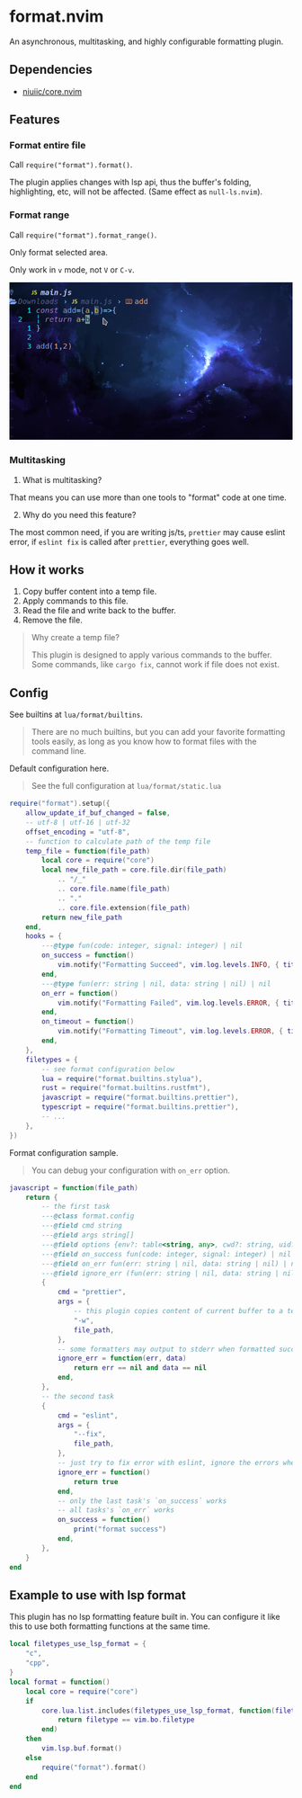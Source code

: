 # format.nvim

An asynchronous, multitasking, and highly configurable formatting plugin.

## Dependencies

- [niuiic/core.nvim](https://github.com/niuiic/core.nvim)

## Features

### Format entire file

Call `require("format").format()`.

The plugin applies changes with lsp api, thus the buffer's folding, highlighting, etc, will not be affected. (Same effect as `null-ls.nvim`).

### Format range

Call `require("format").format_range()`.

Only format selected area.

Only work in `v` mode, not `V` or `C-v`.

<img src="https://github.com/niuiic/assets/blob/main/format.nvim/format-range.gif" />

### Multitasking

1. What is multitasking?

That means you can use more than one tools to "format" code at one time.

2. Why do you need this feature?

The most common need, if you are writing js/ts, `prettier` may cause eslint error, if `eslint fix` is called after `prettier`, everything goes well.

## How it works

1. Copy buffer content into a temp file.
2. Apply commands to this file.
3. Read the file and write back to the buffer.
4. Remove the file.

> Why create a temp file?
>
> This plugin is designed to apply various commands to the buffer. Some commands, like `cargo fix`, cannot work if file does not exist.

## Config

See builtins at `lua/format/builtins`.

> There are no much builtins, but you can add your favorite formatting tools easily, as long as you know how to format files with the command line.

Default configuration here.

> See the full configuration at `lua/format/static.lua`

```lua
require("format").setup({
	allow_update_if_buf_changed = false,
	-- utf-8 | utf-16 | utf-32
	offset_encoding = "utf-8",
	-- function to calculate path of the temp file
	temp_file = function(file_path)
		local core = require("core")
		local new_file_path = core.file.dir(file_path)
			.. "/_"
			.. core.file.name(file_path)
			.. "."
			.. core.file.extension(file_path)
		return new_file_path
	end,
	hooks = {
		---@type fun(code: integer, signal: integer) | nil
		on_success = function()
			vim.notify("Formatting Succeed", vim.log.levels.INFO, { title = "Format" })
		end,
		---@type fun(err: string | nil, data: string | nil) | nil
		on_err = function()
			vim.notify("Formatting Failed", vim.log.levels.ERROR, { title = "Format" })
		end,
		on_timeout = function()
			vim.notify("Formatting Timeout", vim.log.levels.ERROR, { title = "Format" })
		end,
	},
	filetypes = {
		-- see format configuration below
		lua = require("format.builtins.stylua"),
		rust = require("format.builtins.rustfmt"),
		javascript = require("format.builtins.prettier"),
		typescript = require("format.builtins.prettier"),
		-- ...
	},
})
```

Format configuration sample.

> You can debug your configuration with `on_err` option.

```lua
javascript = function(file_path)
	return {
		-- the first task
		---@class format.config
		---@field cmd string
		---@field args string[]
		---@field options {env?: table<string, any>, cwd?: string, uid?: number, gid?: number, verbatim?: boolean, detached?: boolean, hide?: boolean, timeout?: number} | nil
		---@field on_success fun(code: integer, signal: integer) | nil
		---@field on_err fun(err: string | nil, data: string | nil) | nil
		---@field ignore_err (fun(err: string | nil, data: string | nil): boolean) | nil
		{
			cmd = "prettier",
			args = {
				-- this plugin copies content of current buffer to a temporary file, and format this file, then write back to the buffer, thus, you need to make sure the formatter can write to the file
				"-w",
				file_path,
			},
			-- some formatters may output to stderr when formatted successfully, use this function to ignore these errors
			ignore_err = function(err, data)
				return err == nil and data == nil
			end,
		},
		-- the second task
		{
			cmd = "eslint",
			args = {
				"--fix",
				file_path,
			},
			-- just try to fix error with eslint, ignore the errors whether it succeed or not
			ignore_err = function()
				return true
			end,
			-- only the last task's `on_success` works
			-- all tasks's `on_err` works
			on_success = function()
				print("format success")
			end,
		},
	}
end
```

## Example to use with lsp format

This plugin has no lsp formatting feature built in. You can configure it like this to use both formatting functions at the same time.

```lua
local filetypes_use_lsp_format = {
	"c",
	"cpp",
}
local format = function()
	local core = require("core")
	if
		core.lua.list.includes(filetypes_use_lsp_format, function(filetype)
			return filetype == vim.bo.filetype
		end)
	then
		vim.lsp.buf.format()
	else
		require("format").format()
	end
end
```
